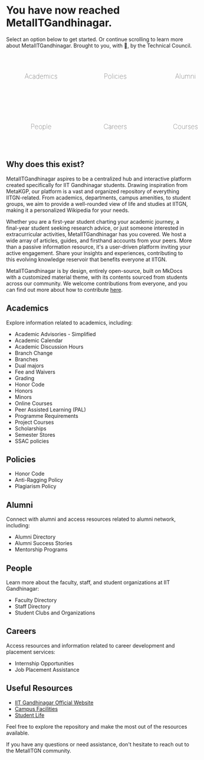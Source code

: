 # You have now reached Meta**IITGandhinagar**.

Select an option below to get started. Or continue scrolling to learn more about MetaIITGandhinagar. Brought to you, with 💙, by the Technical Council.

<div class="grid-container">
  <a href="#" class="md-button">Academics <i class="fas fa-graduation-cap"></i></a>
  <a href="#" class="md-button">Policies <i class="fas fa-landmark"></i></a>
  <a href="#" class="md-button">Alumni <i class="fas fa-user-graduate"></i></a>
  <a href="#" class="md-button">People <i class="fas fa-handshake"></i></a>
  <a href="#" class="md-button">Careers <i class="fas fa-briefcase"></i></a>
  <a href="#" class="md-button">Courses <i class="fas fa-calculator"></i></a>
</div>

<style>
.grid-container {
  display: grid;
  grid-template-columns: repeat(3, 1fr);
  grid-gap: 15px;
  font-family: Inter;
}

.md-button {
  display: flex;
  align-items: center;
  justify-content: center;
  padding: 50px;
  text-align: center;
  text-decoration: none;
  border-radius: 15px;
  font-size: 18px;
  font-weight: 100;
  font-family: Inter;
}

.md-button i {
  margin-left: 10px;
}
</style>


## Why does this exist?

MetaIITGandhinagar aspires to be a centralized hub and interactive platform created specifically for IIT Gandhinagar students. Drawing inspiration from MetaKGP, our platform is a vast and organized repository of everything IITGN-related. From academics, departments, campus amenities, to student groups, we aim to provide a well-rounded view of life and studies at IITGN, making it a personalized Wikipedia for your needs.

Whether you are a first-year student charting your academic journey, a final-year student seeking research advice, or just someone interested in extracurricular activities, MetaIITGandhinagar has you covered. We host a wide array of articles, guides, and firsthand accounts from your peers. More than a passive information resource, it's a user-driven platform inviting your active engagement. Share your insights and experiences, contributing to this evolving knowledge reservoir that benefits everyone at IITGN.

MetaIITGandhinagar is by design, entirely open-source, built on MkDocs with a customized material theme, with its contents sourced from students across our community. We welcome contributions from everyone, and you can find out more about how to contribute [here](https://www.github.com).









## Academics

Explore information related to academics, including:

- Academic Advisories - Simplified
- Academic Calendar
- Academic Discussion Hours
- Branch Change
- Branches
- Dual majors
- Fee and Waivers
- Grading
- Honor Code
- Honors
- Minors
- Online Courses
- Peer Assisted Learning (PAL)
- Programme Requirements
- Project Courses
- Scholarships
- Semester Stores
- SSAC policies

## Policies

- Honor Code
- Anti-Ragging Policy
- Plagiarism Policy

## Alumni

Connect with alumni and access resources related to alumni network, including:

- Alumni Directory
- Alumni Success Stories
- Mentorship Programs

## People

Learn more about the faculty, staff, and student organizations at IIT Gandhinagar:

- Faculty Directory
- Staff Directory
- Student Clubs and Organizations

## Careers

Access resources and information related to career development and placement services:

- Internship Opportunities
- Job Placement Assistance

## Useful Resources

- [IIT Gandhinagar Official Website](https://www.iitgn.ac.in/)
- [Campus Facilities](https://www.iitgn.ac.in/facilities)
- [Student Life](https://www.iitgn.ac.in/student-life)

Feel free to explore the repository and make the most out of the resources available.

If you have any questions or need assistance, don't hesitate to reach out to the MetaIITGN community.
